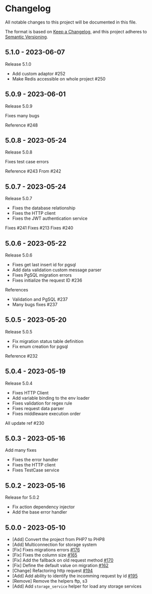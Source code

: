 # Changelog

All notable changes to this project will be documented in this file.

The format is based on [Keep a Changelog](https://keepachangelog.com/en/1.0.0/),
and this project adheres to [Semantic Versioning](https://semver.org/spec/v2.0.0.html).

## 5.1.0 - 2023-06-07

Release 5.1.0

- Add custom adaptor #252
- Make Redis accessible on whole project #250

## 5.0.9 - 2023-06-01

Release 5.0.9

Fixes many bugs

Reference #248

## 5.0.8 - 2023-05-24

Release 5.0.8

Fixes test case errors

Reference #243
From #242

## 5.0.7 - 2023-05-24

Release 5.0.7

- Fixes the database relationship
- Fixes the HTTP client
- Fixes the JWT authentication service

Fixes #241
Fixes #213
Fixes #240

## 5.0.6 - 2023-05-22

Release 5.0.6

- Fixes get last insert id for pgsql
- Add data validation custom message parser
- Fixes PgSQL migration errors
- Fixes initialize the request ID #236

References

- Validation and PgSQL #237
- Many bugs fixes #237

## 5.0.5 - 2023-05-20

Release 5.0.5

- Fix migration status table definition
- Fix enum creation for pgsql

Reference #232

## 5.0.4 - 2023-05-19

Release 5.0.4

- Fixes HTTP Client
- Add variable binding to the env loader
- Fixes validation for regex rule
- Fixes request data parser
- Fixes middleware execution order

All update ref #230

## 5.0.3 - 2023-05-16

Add many fixes

- Fixes the error handler
- Fixes the HTTP client
- Fixes TestCase service

## 5.0.2 - 2023-05-16

Release for 5.0.2

- Fix action dependency injector
- Add the base error handler

## 5.0.0 - 2023-05-10

- [Add] Convert the project from PHP7 to PHP8
- [Add] Multiconnection for storage system
- [Fix] Fixes migrations errors [#176](https://github.com/bowphp/framework/pull/176)
- [Fix] Fixes the column size [#165](https://github.com/bowphp/framework/pull/165)
- [Fix] Add the fallback on old request method [#170](https://github.com/bowphp/framework/pull/170)
- [Fix] Define the default value on migration [#162](https://github.com/bowphp/framework/pull/162)
- [Change] Refactoring http request [#194](https://github.com/bowphp/framework/pull/194)
- [Add] Add ability to identify the incomming request by id [#195](https://github.com/bowphp/framework/pull/195)
- [Remove] Remove the helpers ftp, s3
- [Add] Add `storage_service` helper for load any storage services
